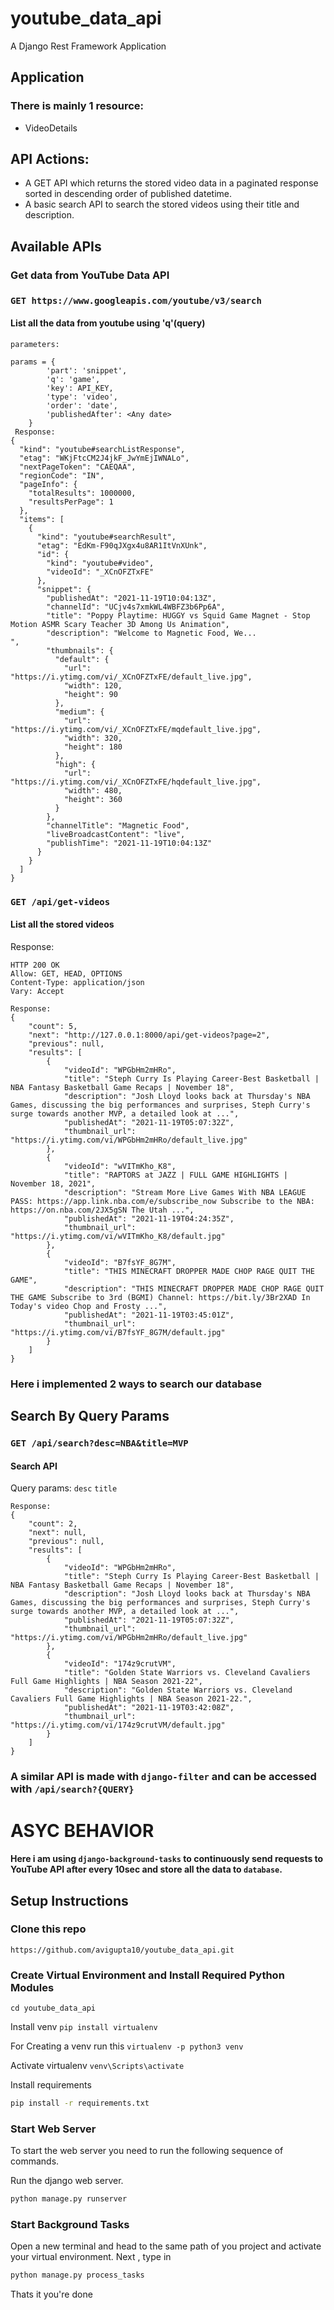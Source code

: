 # youtube_data_api

A Django Rest Framework Application 

## Application 
### There is mainly 1 resource:
- VideoDetails

## API Actions:
- A GET API which returns the stored video data in a paginated response sorted in descending order of published datetime.
- A basic search API to search the stored videos using their title and description.

## Available APIs
### Get data from YouTube Data API

### ```GET https://www.googleapis.com/youtube/v3/search ```

#### List all the data from youtube using 'q'(query)
```
parameters:

params = {
        'part': 'snippet',
        'q': 'game',
        'key': API_KEY,
        'type': 'video',
        'order': 'date',
        'publishedAfter': <Any date>
    }
 Response:
{
  "kind": "youtube#searchListResponse",
  "etag": "WKjFtcCM2J4jkF_JwYmEjIWNALo",
  "nextPageToken": "CAEQAA",
  "regionCode": "IN",
  "pageInfo": {
    "totalResults": 1000000,
    "resultsPerPage": 1
  },
  "items": [
    {
      "kind": "youtube#searchResult",
      "etag": "EdKm-F90qJXgx4u8AR1ItVnXUnk",
      "id": {
        "kind": "youtube#video",
        "videoId": "_XCnOFZTxFE"
      },
      "snippet": {
        "publishedAt": "2021-11-19T10:04:13Z",
        "channelId": "UCjv4s7xmkWL4WBFZ3b6Pp6A",
        "title": "Poppy Playtime: HUGGY vs Squid Game Magnet - Stop Motion ASMR Scary Teacher 3D Among Us Animation",
        "description": "Welcome to Magnetic Food, We...
",
        "thumbnails": {
          "default": {
            "url": "https://i.ytimg.com/vi/_XCnOFZTxFE/default_live.jpg",
            "width": 120,
            "height": 90
          },
          "medium": {
            "url": "https://i.ytimg.com/vi/_XCnOFZTxFE/mqdefault_live.jpg",
            "width": 320,
            "height": 180
          },
          "high": {
            "url": "https://i.ytimg.com/vi/_XCnOFZTxFE/hqdefault_live.jpg",
            "width": 480,
            "height": 360
          }
        },
        "channelTitle": "Magnetic Food",
        "liveBroadcastContent": "live",
        "publishTime": "2021-11-19T10:04:13Z"
      }
    }
  ]
}
```

### ```GET /api/get-videos ```
#### List all the stored videos
Response:

```
HTTP 200 OK
Allow: GET, HEAD, OPTIONS
Content-Type: application/json
Vary: Accept

Response:
{
    "count": 5,
    "next": "http://127.0.0.1:8000/api/get-videos?page=2",
    "previous": null,
    "results": [
        {
            "videoId": "WPGbHm2mHRo",
            "title": "Steph Curry Is Playing Career-Best Basketball | NBA Fantasy Basketball Game Recaps | November 18",
            "description": "Josh Lloyd looks back at Thursday's NBA Games, discussing the big performances and surprises, Steph Curry's surge towards another MVP, a detailed look at ...",
            "publishedAt": "2021-11-19T05:07:32Z",
            "thumbnail_url": "https://i.ytimg.com/vi/WPGbHm2mHRo/default_live.jpg"
        },
        {
            "videoId": "wVITmKho_K8",
            "title": "RAPTORS at JAZZ | FULL GAME HIGHLIGHTS | November 18, 2021",
            "description": "Stream More Live Games With NBA LEAGUE PASS: https://app.link.nba.com/e/subscribe_now Subscribe to the NBA: https://on.nba.com/2JX5gSN The Utah ...",
            "publishedAt": "2021-11-19T04:24:35Z",
            "thumbnail_url": "https://i.ytimg.com/vi/wVITmKho_K8/default.jpg"
        },
        {
            "videoId": "B7fsYF_8G7M",
            "title": "THIS MINECRAFT DROPPER MADE CHOP RAGE QUIT THE GAME",
            "description": "THIS MINECRAFT DROPPER MADE CHOP RAGE QUIT THE GAME Subscribe to 3rd (BGMI) Channel: https://bit.ly/3Br2XAD In Today's video Chop and Frosty ...",
            "publishedAt": "2021-11-19T03:45:01Z",
            "thumbnail_url": "https://i.ytimg.com/vi/B7fsYF_8G7M/default.jpg"
        }
    ]
}
```

### Here i implemented 2 ways to search our database

## Search By Query Params
### ```GET /api/search?desc=NBA&title=MVP```
#### Search API

Query params:
```desc``` 
```title```
```
Response:
{
    "count": 2,
    "next": null,
    "previous": null,
    "results": [
        {
            "videoId": "WPGbHm2mHRo",
            "title": "Steph Curry Is Playing Career-Best Basketball | NBA Fantasy Basketball Game Recaps | November 18",
            "description": "Josh Lloyd looks back at Thursday's NBA Games, discussing the big performances and surprises, Steph Curry's surge towards another MVP, a detailed look at ...",
            "publishedAt": "2021-11-19T05:07:32Z",
            "thumbnail_url": "https://i.ytimg.com/vi/WPGbHm2mHRo/default_live.jpg"
        },
        {
            "videoId": "174z9crutVM",
            "title": "Golden State Warriors vs. Cleveland Cavaliers Full Game Highlights | NBA Season 2021-22",
            "description": "Golden State Warriors vs. Cleveland Cavaliers Full Game Highlights | NBA Season 2021-22.",
            "publishedAt": "2021-11-19T03:42:08Z",
            "thumbnail_url": "https://i.ytimg.com/vi/174z9crutVM/default.jpg"
        }
    ]
}
```

### A similar API is made with ```django-filter``` and can be accessed with ```/api/search?{QUERY}```

# ASYC BEHAVIOR

#### Here i am using ```django-background-tasks``` to continuously send requests to YouTube API after every 10sec and store all the data to ```database```.


## Setup Instructions

### Clone this repo

`https://github.com/avigupta10/youtube_data_api.git`

### Create Virtual Environment and Install Required Python Modules
`cd youtube_data_api`

Install venv
`pip install virtualenv`

For Creating a venv run this 
`virtualenv -p python3 venv`

Activate virtualenv 
`venv\Scripts\activate`

Install requirements
```bash
pip install -r requirements.txt
```
### Start Web Server

To start the web server you need to run the following sequence of commands.

Run the django web server.
```bash
python manage.py runserver
```

### Start Background Tasks
Open a new terminal and head to the same path of you project and activate your virtual environment. Next , type in
```bash
python manage.py process_tasks
```
Thats it you're done

